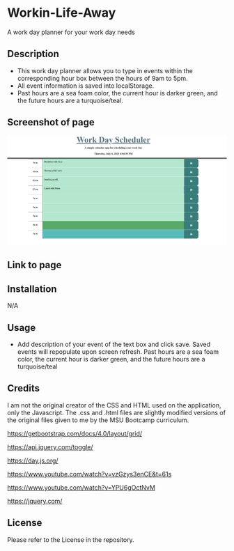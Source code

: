 # Workin-Life-Away
A work day planner for your work day needs


## Description
* This work day planner allows you to type in events within the corresponding hour box between the hours of 9am to 5pm.
* All event information is saved into localStorage.
* Past hours are a sea foam color, the current hour is darker green, and the future hours are a turquoise/teal.


## Screenshot of page
![Alt text](image.png)

## Link to page




## Installation
N/A

## Usage
* Add description of your event of the text box and click save. Saved events will repopulate upon screen refresh. Past hours are a sea foam color, the current hour is darker green, and the future hours are a turquoise/teal




## Credits
I am not the original creator of the CSS and HTML used on the application, only the Javascript. The .css and .html files are slightly modified versions of the original files given to me by the MSU Bootcamp curriculum.

https://getbootstrap.com/docs/4.0/layout/grid/

https://api.jquery.com/toggle/

https://day.js.org/

https://www.youtube.com/watch?v=vzGzys3enCE&t=61s

https://www.youtube.com/watch?v=YPU6gOctNvM

https://jquery.com/




## License
Please refer to the License in the repository. 
